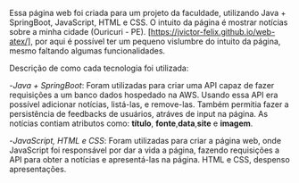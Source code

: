 Essa página web foi criada para um projeto da faculdade, utilizando Java + SpringBoot, JavaScript, HTML e CSS.
O intuito da página é mostrar notícias sobre a minha cidade (Ouricuri - PE).
[https://jvictor-felix.github.io/web-atex/], por aqui é possível ter um pequeno vislumbre do intuito da página, mesmo faltando algumas funcionalidades.

Descrição de como cada tecnologia foi utilizada:

  -*Java + SpringBoot*:
    Foram utilizadas para criar uma API capaz de fazer requisições a um banco dados hospedado na AWS. Usando essa API era possível adicionar notícias, listá-las, e remove-las.
    Também permitia fazer a persistência de feedbacks de usuários, atráves de input na página.
    As notícias contiam atributos como: **título**, **fonte**,**data**,**site** e **imagem**.


  -*JavaScript, HTML e CSS*:
    Foram utilizadas para criar a página web, onde JavaScript foi responsável por dar a vida a página, fazendo requisições a API para obter a notícias e apresentá-las na página.
    HTML e CSS, despenso apresentações.

